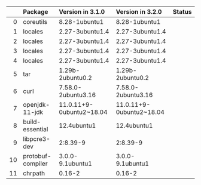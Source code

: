 <!-- markdown-link-check-disable -->

|    | Package           | Version in 3.1.0         | Version in 3.2.0         | Status   |
|---:|:------------------|:-------------------------|:-------------------------|:---------|
|  0 | coreutils         | 8.28-1ubuntu1            | 8.28-1ubuntu1            |          |
|  1 | locales           | 2.27-3ubuntu1.4          | 2.27-3ubuntu1.4          |          |
|  2 | locales           | 2.27-3ubuntu1.4          | 2.27-3ubuntu1.4          |          |
|  3 | locales           | 2.27-3ubuntu1.4          | 2.27-3ubuntu1.4          |          |
|  4 | locales           | 2.27-3ubuntu1.4          | 2.27-3ubuntu1.4          |          |
|  5 | tar               | 1.29b-2ubuntu0.2         | 1.29b-2ubuntu0.2         |          |
|  6 | curl              | 7.58.0-2ubuntu3.16       | 7.58.0-2ubuntu3.16       |          |
|  7 | openjdk-11-jdk    | 11.0.11+9-0ubuntu2~18.04 | 11.0.11+9-0ubuntu2~18.04 |          |
|  8 | build-essential   | 12.4ubuntu1              | 12.4ubuntu1              |          |
|  9 | libpcre3-dev      | 2:8.39-9                 | 2:8.39-9                 |          |
| 10 | protobuf-compiler | 3.0.0-9.1ubuntu1         | 3.0.0-9.1ubuntu1         |          |
| 11 | chrpath           | 0.16-2                   | 0.16-2                   |          |
